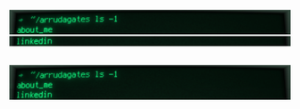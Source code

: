 ![](0.png)
![](1.png)
![]()
![]()
![]()
![]()
<div style="font-size: 0;">
<img src="0.png"/><img src="1.png"/>
</div>
